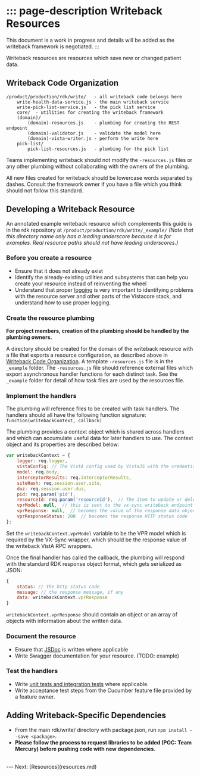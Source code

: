 ::: page-description
Writeback Resources
===================
This document is a work in progress and details will be added as the writeback framework is negotiated.
:::

Writeback resources are resources which save new or changed patient data.

## Writeback Code Organization

```
/product/production/rdk/write/   - all writeback code belongs here
    write-health-data-service.js - the main writeback service
    write-pick-list-service.js   - the pick list service
    core/  - utilities for creating the writeback framework
    (domain)/
        (domain)-resources.js    - plumbing for creating the REST endpoint
        (domain)-validator.js    - validate the model here
        (domain)-vista-writer.js - perform the write here
    pick-list/
        pick-list-resources.js   - plumbing for the pick list
```

Teams implementing writeback should not modify the `-resources.js` files or any other plumbing without collaborating with the owners of the plumbing.

All new files created for writeback should be lowercase words separated by dashes. Consult the framework owner if you have a file which you think should not follow this standard.


## Developing a Writeback Resource

An annotated example writeback resource which complements this guide is in the rdk repository at `/product/production/rdk/write/_example/` _(Note that this directory name only has a leading underscore because it is for examples. Real resource paths should not have leading underscores.)_


### Before you create a resource

 * Ensure that it does not already exist
 * Identify the already-existing utilities and subsystems that can help you create your resource instead of reinventing the wheel
 * Understand that proper [logging](logging.md) is very important to identifying problems with the resource server and other parts of the Vistacore stack, and understand how to use proper logging.


### Create the resource plumbing

**For project members, creation of the plumbing should be handled by the plumbing owners.**

A directory should be created for the domain of the writeback resource with a file that exports a resource configuration, as described above in [Writeback Code Organization](#Writeback-Code-Organization). A template `-resources.js` file is in the `_example` folder.
The `-resources.js` file should reference external files which export asynchronous handler functions for each distinct task.
See the `_example` folder for detail of how task files are used by the resources file.

### Implement the handlers

The plumbing will reference files to be created with task handlers. The handlers should all have the following function signature: `function(writebackContext, callback)`

The plumbing provides a context object which is shared across handlers and which can accumulate useful data for later handlers to use. The context object and its properties are described below:
```JavaScript
var writebackContext = {
    logger: req.logger,
    vistaConfig: // The VistA config used by VistaJS with the credentials of the user making the request
    model: req.body,
    interceptorResults: req.interceptorResults,
    siteHash: req.session.user.site,
    duz: req.session.user.duz,
    pid: req.param('pid'),
    resourceId: req.param('resourceId'),  // The item to update or delete
    vprModel: null,  // this is sent to the vx-sync writeback endpoint
    vprResponse: null,  // becomes the value of the response data object
    vprResponseStatus: 200  // becomes the response HTTP status code
};
```

Set the `writebackContext.vprModel` variable to be the VPR model which is required by the VX-Sync wrapper, which should be the response value of the writeback VistA RPC wrappers.

Once the final handler has called the callback, the plumbing will respond with the standard RDK response object format, which gets serialized as JSON: 
```JavaScript
{
    status: // the http status code
    message: // the response message, if any
    data: writebackContext.vprResponse
}
```

`writebackContext.vprResponse` should contain an object or an array of objects with information about the written data.

### Document the resource
 * Ensure that [JSDoc](style-guide.md#JSDoc-Guidelines) is written where applicable
 * Write Swagger documentation for your resource. (TODO: example)

### Test the handlers
 * Write [unit tests and integration tests](testing.md) where applicable.
 * Write acceptance test steps from the Cucumber feature file provided by a feature owner.

## Adding Writeback-Specific Dependencies
 * From the main rdk/write/ directory with package.json, run `npm install --save <package>`.
 * **Please follow the process to request libraries to be added (POC: Team Mercury) before pushing code with new dependencies.**

<br />
---
Next: [Resources](resources.md)
